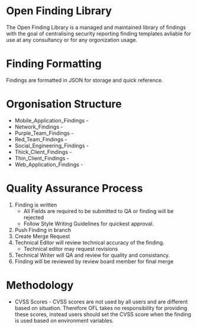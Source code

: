 # Open Finding Library

The Open Finding Library is a managed and maintained library of findings with the goal of centralising security reporting finding templates avliable for use at any consultancy or for any orgonization usage.

# Finding Formatting
Findings are formatted in JSON for storage and quick reference.

# Orgonisation Structure
- Mobile_Application_Findings -
- Network_Findings -
- Purple_Team_Findings -
- Red_Team_Findings -
- Social_Engineering_Findings -
- Thick_Client_Findings -
- Thin_Client_Findings -
- Web_Application_Findings -

# Quality Assurance Process
1. Finding is written
    - All Fields are required to be submitted to QA or finding will be rejected
    - Follow Style Writing Guidelines for quickest approval.
2. Push Finding in branch
3. Create Merge Request
4. Technical Editor will review technical accuracy of the finding.
    - Technical editor may request revisions
5. Technical Writer will QA and review for quality and consistancy.
6. Finding will be reviewed by review board member for final merge

# Methodology
- CVSS Scores - CVSS scores are not used by all users and are different based on situation. Therefore OFL takes no responsibility for providing these scores, instead users should set the CVSS score when the finding is used based on environment variables.
